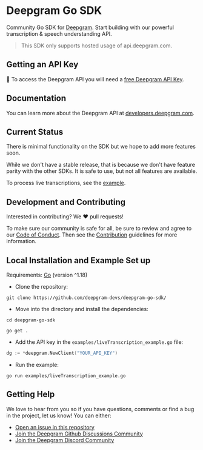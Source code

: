 # Deepgram Go SDK

Community Go SDK for [Deepgram](https://www.deepgram.com/).  Start building with our powerful transcription & speech understanding API.

> This SDK only supports hosted usage of api.deepgram.com.
## Getting an API Key

🔑 To access the Deepgram API you will need a [free Deepgram API Key](https://console.deepgram.com/signup?jump=keys).
## Documentation

You can learn more about the Deepgram API at [developers.deepgram.com](https://developers.deepgram.com/docs).

## Current Status

There is minimal functionality on the SDK but we hope to add more features soon.

While we don't have a stable release, that is because we don't have feature parity with the other SDKs. It is safe to use, but not all features are available.

To process live transcriptions, see the [example](/examples/liveTranscription_example.go).


## Development and Contributing

Interested in contributing? We ❤️ pull requests!

To make sure our community is safe for all, be sure to review and agree to our
[Code of Conduct](./CODE_OF_CONDUCT.md). Then see the
[Contribution](./CONTRIBUTING.md) guidelines for more information.

## Local Installation and Example Set up

Requirements: [Go](https://go.dev/doc/install) (version ^1.18)

- Clone the repository:
```
git clone https://github.com/deepgram-devs/deepgram-go-sdk/
```

- Move into the directory and install the dependencies:

```
cd deepgram-go-sdk

go get .
```

- Add the API key in the `examples/liveTranscription_example.go` file:

```go
dg := *deepgram.NewClient("YOUR_API_KEY")
```

- Run the example:

```
go run examples/liveTranscription_example.go
```


## Getting Help

We love to hear from you so if you have questions, comments or find a bug in the
project, let us know! You can either:

- [Open an issue in this repository](https://github.com/deepgram-devs/deepgram-go-sdk/issues/new)
- [Join the Deepgram Github Discussions Community](https://github.com/orgs/deepgram/discussions)
- [Join the Deepgram Discord Community](https://discord.gg/xWRaCDBtW4)

[license]: LICENSE.txt
